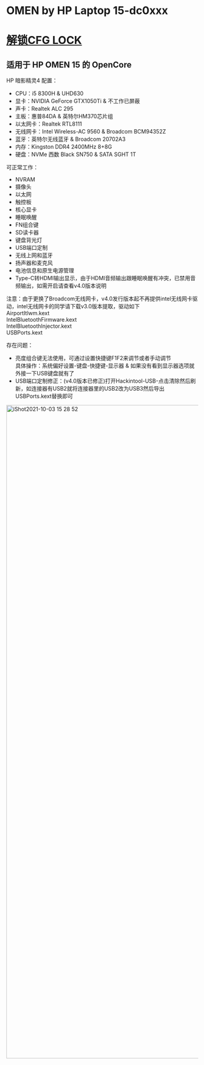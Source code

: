 # OMEN by HP Laptop 15-dc0xxx
# [解锁CFG LOCK](https://github.com/sunmousn/HP-OMEN-CFG-LOCK)
## 适用于 HP OMEN 15 的 OpenCore  
HP 暗影精灵4 配置： 
* CPU：i5 8300H & UHD630  
* 显卡：NVIDIA GeForce GTX1050Ti & 不工作已屏蔽  
* 声卡：Realtek ALC 295  
* 主板：惠普84DA & 英特尔HM370芯片组   
* 以太网卡：Realtek RTL8111  
* 无线网卡：Intel Wireless-AC 9560 & Broadcom BCM94352Z  
* 蓝牙：英特尔无线蓝牙 & Broadcom 20702A3    
* 内存：Kingston DDR4 2400MHz 8+8G  
* 硬盘：NVMe 西数 Black SN750 & SATA SGHT 1T  
 
可正常工作：  
* NVRAM  
* 摄像头  
* 以太网  
* 触控板    
* 核心显卡  
* 睡眠唤醒  
* FN组合键 
* SD读卡器   
* 键盘背光灯  
* USB端口定制  
* 无线上网和蓝牙  
* 扬声器和麦克风  
* 电池信息和原生电源管理  
* Type-C转HDMI输出显示，由于HDMI音频输出跟睡眠唤醒有冲突，已禁用音频输出，如需开启请查看v4.0版本说明

注意：由于更换了Broadcom无线网卡，v4.0发行版本起不再提供intel无线网卡驱动，intel无线网卡的同学请下载v3.0版本提取，驱动如下  
AirportItlwm.kext  
IntelBluetoothFirmware.kext  
IntelBluetoothInjector.kext  
USBPorts.kext  

存在问题：  
* 亮度组合键无法使用，可通过设置快捷键F1F2来调节或者手动调节  
具体操作：系统偏好设置-键盘-快捷键-显示器 & 如果没有看到显示器选项就外接一下USB键盘就有了  
* USB端口定制修正：(v4.0版本已修正)打开Hackintool-USB-点击清除然后刷新，如连接器有USB2就将连接器里的USB2改为USB3然后导出USBPorts.kext替换即可  
<img width="1716" alt="iShot2021-10-03 15 28 52" src="https://user-images.githubusercontent.com/35004454/135744410-b5f4c3ba-7f0c-41a9-b789-8d5a554e0fd6.png">

